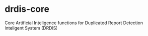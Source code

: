 # drdis-core
Core Artificial Inteligence functions for Duplicated Report Detection Inteligent System (DRDIS)
